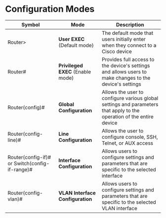 # Configuration Modes

| Symbol                                         | Mode                              | Description                                                                                                          |     
| ---------------------------------------------- | --------------------------------- | -------------------------------------------------------------------------------------------------------------------- | 
| Router>                                        | **User EXEC** (Default mode)      | The default mode that users initially enter when they connect to a Cisco device                                      |     
| Router#                                        | **Privileged EXEC** (Enable mode) | Provides full access to the device's settings and allows users to make changes to the device's settings              |     
| Router(config)#                                | **Global Configuration**          | Allows the user to configure various global settings and parameters that apply to the operation of the entire device |     
| Router(config-line)#                           | **Line Configuration**            | Allows the user to configure console, SSH, Telnet, or AUX access                                                     |     
| Router(config-if)# or Switch(config-if-range)# | **Interface Configuration**       | Allows users to configure settings and parameters that are specific to the selected interface                        |     
| Router(config-vlan)#                           | **VLAN Interface Configuration**   | Allows users to configure settings and parameters that are specific to the selected VLAN interface                                                                                                                     |     
